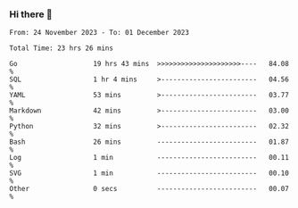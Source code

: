 ### Hi there 👋

<!--
**zhumeme/zhumeme** is a ✨ _special_ ✨ repository because its `README.md` (this file) appears on your GitHub profile.

Here are some ideas to get you started:

- 🔭 I’m currently working on ...
- 🌱 I’m currently learning ...
- 👯 I’m looking to collaborate on ...
- 🤔 I’m looking for help with ...
- 💬 Ask me about ...
- 📫 How to reach me: ...
- 😄 Pronouns: ...
- ⚡ Fun fact: ...
-->

<!--START_SECTION:waka-->

```all_time
From: 24 November 2023 - To: 01 December 2023

Total Time: 23 hrs 26 mins

Go                   19 hrs 43 mins  >>>>>>>>>>>>>>>>>>>>>----   84.08 %
SQL                  1 hr 4 mins     >------------------------   04.56 %
YAML                 53 mins         >------------------------   03.77 %
Markdown             42 mins         >------------------------   03.00 %
Python               32 mins         >------------------------   02.32 %
Bash                 26 mins         -------------------------   01.87 %
Log                  1 min           -------------------------   00.11 %
SVG                  1 min           -------------------------   00.10 %
Other                0 secs          -------------------------   00.07 %
```

<!--END_SECTION:waka-->
